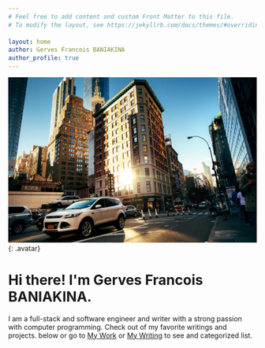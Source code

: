 ```yaml
---
# Feel free to add content and custom Front Matter to this file.
# To modify the layout, see https://jekyllrb.com/docs/themes/#overriding-theme-defaults

layout: home
author: Gerves Francois BANIAKINA
author_profile: true
---
```


![gerves francois baniakina](/assets/images/pexels-wildlittlethingsphoto-1388069.jpg){: .avatar}
# Hi there! I'm Gerves Francois BANIAKINA.
I am a full-stack and software engineer and writer with a strong passion with computer programming. Check out of my favorite writings and projects.
below or go to [My Work](/mywork) or  [My Writing](/mywriting) to see and categorized list.

